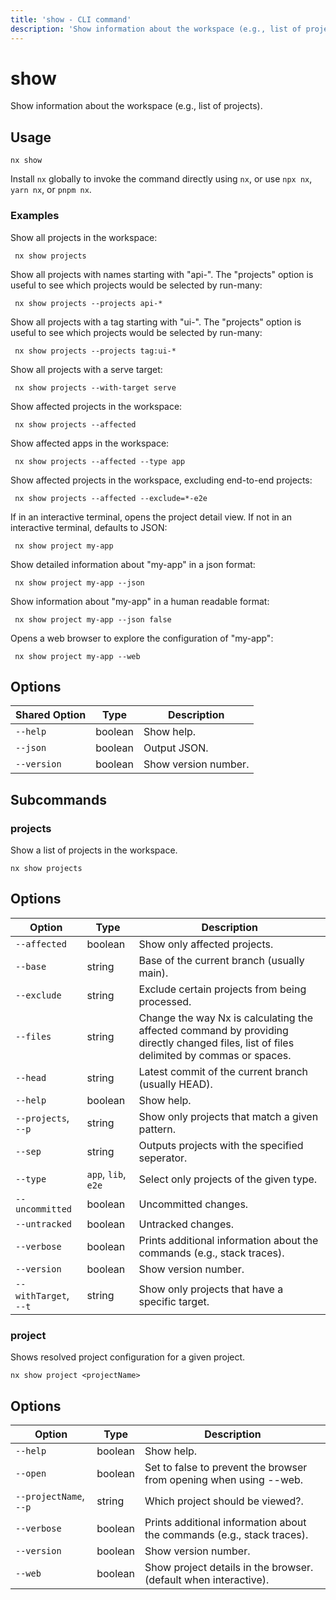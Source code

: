 ```yaml
---
title: 'show - CLI command'
description: 'Show information about the workspace (e.g., list of projects).'
---
```


# show

Show information about the workspace (e.g., list of projects).

## Usage

```shell
nx show
```

Install `nx` globally to invoke the command directly using `nx`, or use `npx nx`, `yarn nx`, or `pnpm nx`.

### Examples

Show all projects in the workspace:

```shell
 nx show projects
```

Show all projects with names starting with "api-". The "projects" option is useful to see which projects would be selected by run-many:

```shell
 nx show projects --projects api-*
```

Show all projects with a tag starting with "ui-". The "projects" option is useful to see which projects would be selected by run-many:

```shell
 nx show projects --projects tag:ui-*
```

Show all projects with a serve target:

```shell
 nx show projects --with-target serve
```

Show affected projects in the workspace:

```shell
 nx show projects --affected
```

Show affected apps in the workspace:

```shell
 nx show projects --affected --type app
```

Show affected projects in the workspace, excluding end-to-end projects:

```shell
 nx show projects --affected --exclude=*-e2e
```

If in an interactive terminal, opens the project detail view. If not in an interactive terminal, defaults to JSON:

```shell
 nx show project my-app
```

Show detailed information about "my-app" in a json format:

```shell
 nx show project my-app --json
```

Show information about "my-app" in a human readable format:

```shell
 nx show project my-app --json false
```

Opens a web browser to explore the configuration of "my-app":

```shell
 nx show project my-app --web
```

## Options

| Shared Option | Type    | Description          |
| ------------- | ------- | -------------------- |
| `--help`      | boolean | Show help.           |
| `--json`      | boolean | Output JSON.         |
| `--version`   | boolean | Show version number. |

## Subcommands

### projects

Show a list of projects in the workspace.

```shell
nx show projects
```

## Options

| Option                | Type                | Description                                                                                                                             |
| --------------------- | ------------------- | --------------------------------------------------------------------------------------------------------------------------------------- |
| `--affected`          | boolean             | Show only affected projects.                                                                                                            |
| `--base`              | string              | Base of the current branch (usually main).                                                                                              |
| `--exclude`           | string              | Exclude certain projects from being processed.                                                                                          |
| `--files`             | string              | Change the way Nx is calculating the affected command by providing directly changed files, list of files delimited by commas or spaces. |
| `--head`              | string              | Latest commit of the current branch (usually HEAD).                                                                                     |
| `--help`              | boolean             | Show help.                                                                                                                              |
| `--projects`, `--p`   | string              | Show only projects that match a given pattern.                                                                                          |
| `--sep`               | string              | Outputs projects with the specified seperator.                                                                                          |
| `--type`              | `app`, `lib`, `e2e` | Select only projects of the given type.                                                                                                 |
| `--uncommitted`       | boolean             | Uncommitted changes.                                                                                                                    |
| `--untracked`         | boolean             | Untracked changes.                                                                                                                      |
| `--verbose`           | boolean             | Prints additional information about the commands (e.g., stack traces).                                                                  |
| `--version`           | boolean             | Show version number.                                                                                                                    |
| `--withTarget`, `--t` | string              | Show only projects that have a specific target.                                                                                         |

### project

Shows resolved project configuration for a given project.

```shell
nx show project <projectName>
```

## Options

| Option                 | Type    | Description                                                            |
| ---------------------- | ------- | ---------------------------------------------------------------------- |
| `--help`               | boolean | Show help.                                                             |
| `--open`               | boolean | Set to false to prevent the browser from opening when using --web.     |
| `--projectName`, `--p` | string  | Which project should be viewed?.                                       |
| `--verbose`            | boolean | Prints additional information about the commands (e.g., stack traces). |
| `--version`            | boolean | Show version number.                                                   |
| `--web`                | boolean | Show project details in the browser. (default when interactive).       |
